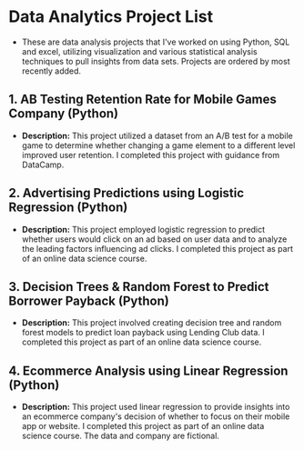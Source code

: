 # Data Analytics Project List  
- These are data analysis projects that I've worked on using Python, SQL and excel, utilizing visualization and various statistical analysis techniques to pull insights from data sets. Projects are ordered by most recently added.

## 1. AB Testing Retention Rate for Mobile Games Company (Python)  
- **Description:** This project utilized a dataset from an A/B test for a mobile game to determine whether changing a game element to a different level improved user retention. I completed this project with guidance from DataCamp.  

## 2. Advertising Predictions using Logistic Regression (Python)  
- **Description:** This project employed logistic regression to predict whether users would click on an ad based on user data and to analyze the leading factors influencing ad clicks. I completed this project as part of an online data science course.  

## 3. Decision Trees & Random Forest to Predict Borrower Payback (Python)  
- **Description:** This project involved creating decision tree and random forest models to predict loan payback using Lending Club data. I completed this project as part of an online data science course.  

## 4. Ecommerce Analysis using Linear Regression (Python)  
- **Description:** This project used linear regression to provide insights into an ecommerce company's decision of whether to focus on their mobile app or website. I completed this project as part of an online data science course. The data and company are fictional.
